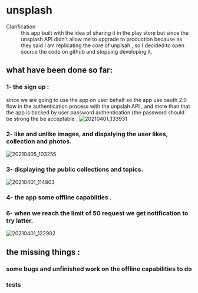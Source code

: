 # unsplash
<dl>
  <dt>Clarification</dt>
  <dd>this app built with the idea pf sharing it in the play store but since the unsplash API didn't allow me to upgrade to production because as they said I am replicating 
  the core of unplsah , so I decided to open source the code on github and stopping developing it.</dd>
</dl>

## what have been done so far:

### 1- the sign up :
since we are going to use the app on user behalf so the app use oauth 2.0 flow in the authentication process with the unpslah API , and more than that the app is 
backed by user password authentication (the password should be strong the be acceptable .
![20210401_133931](https://user-images.githubusercontent.com/38364385/113556190-04cc7880-95f4-11eb-8266-dcd55873bceb.gif)

### 2- like and unlike images, and dispalying the user likes, collection and photos.
![20210405_103255](https://user-images.githubusercontent.com/38364385/113560436-e5851980-95fa-11eb-9ced-2ea8203c20cd.gif)
### 3- displaying the public collections and topics. 
![20210401_114803](https://user-images.githubusercontent.com/38364385/113557733-68f03c00-95f6-11eb-836d-57280918ad65.gif)
### 4- the app some offline capablities . 
### 6- when we reach the limit of 50 request we get notification to try latter.
![20210401_122902](https://user-images.githubusercontent.com/38364385/113557120-6b05cb00-95f5-11eb-919c-1baee99ff31a.gif)

## the missing things :
### some bugs and unfinished work on the offline capabilities to do
### tests 
